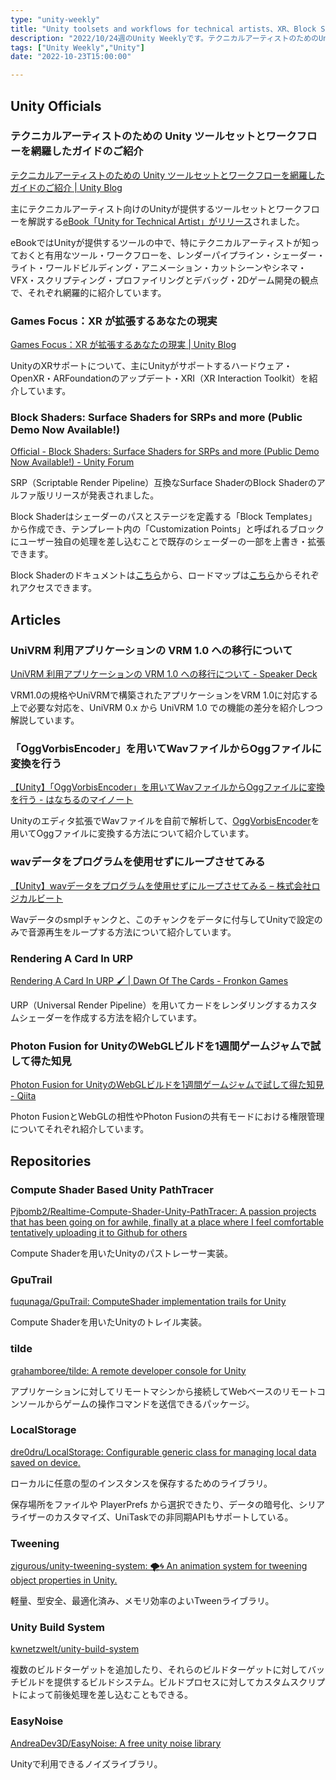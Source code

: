 ```yaml
---
type: "unity-weekly"
title: "Unity toolsets and workflows for technical artists、XR、Block Shader - Unity Weekly 092"
description: "2022/10/24週のUnity Weeklyです。テクニカルアーティストのためのUnityツールセットとワークフローに関するeBook、XRフォーカス、Block Shaderリリースなどについて取り上げました。"
tags: ["Unity Weekly","Unity"]
date: "2022-10-23T15:00:00"

---
```


## Unity Officials

### テクニカルアーティストのための Unity ツールセットとワークフローを網羅したガイドのご紹介

[テクニカルアーティストのための Unity ツールセットとワークフローを網羅したガイドのご紹介 | Unity Blog](https://blog.unity.com/ja/technology/complete-overview-of-unity-toolsets-workflows-for-technical-artists)

主にテクニカルアーティスト向けのUnityが提供するツールセットとワークフローを解説する[eBook「Unity for Technical Artist」がリリース](https://resources.unity.com/games/unity-for-technical-artists-key-toolsets-and-workflows)されました。



eBookではUnityが提供するツールの中で、特にテクニカルアーティストが知っておくと有用なツール・ワークフローを、レンダーパイプライン・シェーダー・ライト・ワールドビルディング・アニメーション・カットシーンやシネマ・VFX・スクリプティング・プロファイリングとデバッグ・2Dゲーム開発の観点で、それぞれ網羅的に紹介しています。

### Games Focus：XR が拡張するあなたの現実

[Games Focus：XR が拡張するあなたの現実 | Unity Blog](https://blog.unity.com/ja/technology/games-focus-extending-your-reality-with-xr)

UnityのXRサポートについて、主にUnityがサポートするハードウェア・OpenXR・ARFoundationのアップデート・XRI（XR Interaction Toolkit）を紹介しています。

### Block Shaders: Surface Shaders for SRPs and more (Public Demo Now Available!)

[Official - Block Shaders: Surface Shaders for SRPs and more (Public Demo Now Available!) - Unity Forum](https://forum.unity.com/threads/block-shaders-surface-shaders-for-srps-and-more-public-demo-now-available.1350497/)

SRP（Scriptable Render Pipeline）互換なSurface ShaderのBlock Shaderのアルファ版リリースが発表されました。



Block Shaderはシェーダーのパスとステージを定義する「Block Templates」から作成でき、テンプレート内の「Customization Points」と呼ばれるブロックにユーザー独自の処理を差し込むことで既存のシェーダーの一部を上書き・拡張できます。



Block Shaderのドキュメントは[こちら](https://docs.google.com/document/d/1GAq6wCAbqLiRDaJR6zLmRlRg4AFIZkli49bM80cN09s/edit)から、ロードマップは[こちら](https://portal.productboard.com/8ufdwj59ehtmsvxenjumxo82/c/1375-block-shaders-surface-shaders-replacement)からそれぞれアクセスできます。

## Articles

### UniVRM 利用アプリケーションの VRM 1.0 への移行について

[UniVRM 利用アプリケーションの VRM 1.0 への移行について - Speaker Deck](https://speakerdeck.com/santarh/univrm-li-yong-apurikesiyonno-vrm-1-dot-0-henoyi-xing-nituite)

VRM1.0の規格やUniVRMで構築されたアプリケーションをVRM 1.0に対応する上で必要な対応を、UniVRM 0.x から UniVRM 1.0 での機能の差分を紹介しつつ解説しています。

### 「OggVorbisEncoder」を用いてWavファイルからOggファイルに変換を行う

[【Unity】「OggVorbisEncoder」を用いてWavファイルからOggファイルに変換を行う - はなちるのマイノート](https://www.hanachiru-blog.com/entry/2022/10/20/120000)

Unityのエディタ拡張でWavファイルを自前で解析して、[OggVorbisEncoder](https://github.com/SteveLillis/.NET-Ogg-Vorbis-Encoder)を用いてOggファイルに変換する方法について紹介しています。

### wavデータをプログラムを使用せずにループさせてみる

[【Unity】wavデータをプログラムを使用せずにループさせてみる – 株式会社ロジカルビート](https://logicalbeat.jp/blog/11023/)

Wavデータのsmplチャンクと、このチャンクをデータに付与してUnityで設定のみで音源再生をループする方法について紹介しています。

### Rendering A Card In URP

[Rendering A Card In URP 🖌️ | Dawn Of The Cards - Fronkon Games](https://fronkongames.github.io/Dawn-Of-The-Cards/article/rendering_a_card/)

URP（Universal Render Pipeline）を用いてカードをレンダリングするカスタムシェーダーを作成する方法を紹介しています。

### Photon Fusion for UnityのWebGLビルドを1週間ゲームジャムで試して得た知見

[Photon Fusion for UnityのWebGLビルドを1週間ゲームジャムで試して得た知見 - Qiita](https://qiita.com/nimushiki/items/bf5670762624cb4c8ec3)

Photon FusionとWebGLの相性やPhoton Fusionの共有モードにおける権限管理についてそれぞれ紹介しています。

## Repositories

### Compute Shader Based Unity PathTracer

[Pjbomb2/Realtime-Compute-Shader-Unity-PathTracer: A passion projects that has been going on for awhile, finally at a place where I feel comfortable tentatively uploading it to Github for others](https://github.com/Pjbomb2/Realtime-Compute-Shader-Unity-PathTracer)

Compute Shaderを用いたUnityのパストレーサー実装。

### GpuTrail

[fuqunaga/GpuTrail: ComputeShader implementation trails for Unity](https://github.com/fuqunaga/GpuTrail)

Compute Shaderを用いたUnityのトレイル実装。

### tilde

[grahamboree/tilde: A remote developer console for Unity](https://github.com/grahamboree/tilde)

アプリケーションに対してリモートマシンから接続してWebベースのリモートコンソールからゲームの操作コマンドを送信できるパッケージ。

### LocalStorage

[dre0dru/LocalStorage: Configurable generic class for managing local data saved on device.](https://github.com/dre0dru/LocalStorage)

ローカルに任意の型のインスタンスを保存するためのライブラリ。



保存場所をファイルや PlayerPrefs から選択できたり、データの暗号化、シリアライザーのカスタマイズ、UniTaskでの非同期APIもサポートしている。

### Tweening

[zigurous/unity-tweening-system: 🌪️🌀 An animation system for tweening object properties in Unity.](https://github.com/zigurous/unity-tweening-system)

軽量、型安全、最適化済み、メモリ効率のよいTweenライブラリ。

### Unity Build System

[kwnetzwelt/unity-build-system](https://github.com/kwnetzwelt/unity-build-system)

複数のビルドターゲットを追加したり、それらのビルドターゲットに対してバッチビルドを提供するビルドシステム。ビルドプロセスに対してカスタムスクリプトによって前後処理を差し込むこともできる。

### EasyNoise

[AndreaDev3D/EasyNoise: A free unity noise library](https://github.com/AndreaDev3D/EasyNoise)

Unityで利用できるノイズライブラリ。



